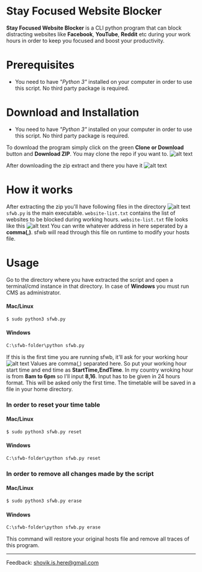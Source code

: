 # Stay Focused Website Blocker


**Stay Focused Website Blocker** is a CLI python program that can block distracting websites like **Facebook**, **YouTube**, **Reddit** etc during your work hours in order to keep you focused and boost your productivity.

# Prerequisites
* You need to have *"Python 3"* installed on your computer in order to use this script. No third party package is required.

# Download and Installation
* You need to have *"Python 3"* installed on your computer in order to use this script. No third party package is required.

To download the program simply click on the green **Clone or Download** button and **Download ZIP**. You may clone the repo if you want to.
![alt text](https://i.imgur.com/iavZikA.png "Clone or Download this repo")

After downloading the zip extract and there you have it
![alt text](https://i.imgur.com/Fi3QSct.png "Extract the zip")

# How it works

After extracting the zip you'll have following files in the directory
![alt text](https://i.imgur.com/Fi3QSct.png "Extract the zip")
```sfwb.py``` is the main executable. ```website-list.txt``` contains the list of websites to be blocked during working hours.
```website-list.txt``` file looks like this
![alt text](https://i.imgur.com/UT7S3qa.png "Extract the zip")
You can write whatever address in here seperated by a **comma(,)**. sfwb will read through this file on runtime to modify your hosts file.

# Usage

Go to the directory where you have extracted the script and open a terminal/cmd instance in that directory. In case of **Windows** you must run CMS as administrator.

#### Mac/Linux
```sh
$ sudo python3 sfwb.py
```

#### Windows
```sh
C:\sfwb-folder\python sfwb.py
```

If this is the first time you are running sfwb, it'll ask for your working hour
![alt text](https://i.imgur.com/J6VGz74.png "Put in your timetable")
Values are comma(,) separated here. So put your working hour start time and end time as **StartTime,EndTime**. In my country wroking hour is from **8am to 6pm** so I'll input **8,16**. Input has to be given in 24 hours format.
This will be asked only the first time. The timetable will be saved in a file in your home directory.

### In order to reset your time table
#### Mac/Linux
```sh
$ sudo python3 sfwb.py reset
```

#### Windows
```sh
C:\sfwb-folder\python sfwb.py reset
```
### In order to remove all changes made by the script
#### Mac/Linux
```sh
$ sudo python3 sfwb.py erase
```

#### Windows
```sh
C:\sfwb-folder\python sfwb.py erase
```
This command will restore your original hosts file and remove all traces of this program.

---

Feedback: shovik.is.here@gmail.com